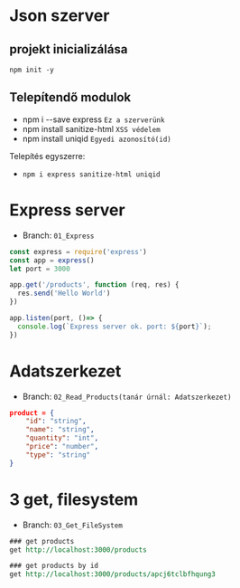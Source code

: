 # Json szerver

## projekt inicializálása
`npm init -y`

## Telepítendő modulok

- npm i --save express  `Ez a szerverünk`
- npm install sanitize-html `XSS védelem`
- npm install uniqid `Egyedi azonosító(id)`

Telepítés egyszerre:
- `npm i express sanitize-html uniqid`

# Express server
- Branch: `01_Express`
```js
const express = require('express')
const app = express()
let port = 3000

app.get('/products', function (req, res) {
  res.send('Hello World')
})

app.listen(port, ()=> {
  console.log(`Express server ok. port: ${port}`);
})
```

# Adatszerkezet
- Branch: `02_Read_Products(tanár úrnál: Adatszerkezet)`
```json
product = {
    "id": "string",
    "name": "string",
    "quantity": "int",
    "price": "number",
    "type": "string"
}
```

# 3 get, filesystem
- Branch: `03_Get_FileSystem`
```rest
### get products
get http://localhost:3000/products

### get products by id
get http://localhost:3000/products/apcj6tclbfhqung3
```